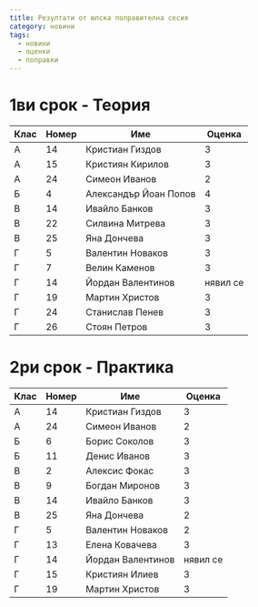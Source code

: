```yaml
---
title: Резултати от юлска поправителна сесия
category: новини
tags:
  - новини
  - оценки
  - поправки
---
```


# 1ви срок - Теория

| Клас | Номер | Име | Оценка |
|-|-|-|-|
| A | 14 | Кристиан Гиздов | 3 |
| A | 15 | Кристиян Кирилов | 3 |
| A | 24 | Симеон Иванов | 2 |
| Б | 4 | Александър Йоан Попов | 4 |
| В | 14 | Ивайло Банков | 3 |
| В | 22 | Силвина Митрева | 3 |
| В | 25 | Яна Дончева | 3 |
| Г | 5 | Валентин Новаков | 3 |
| Г | 7 | Велин Каменов | 3 |
| Г | 14 | Йордан Валентинов |  нявил се |
| Г | 19 | Мартин Христов | 3 |
| Г | 24 | Станислав Пенев | 3 |
| Г | 26 | Стоян Петров | 3 |

# 2ри срок - Практика

| Клас | Номер | Име | Оценка |
|-|-|-|-|
| А | 14 | Кристиан Гиздов | 3 |
| А | 24 | Симеон Иванов | 2 |
| Б | 6 | Борис Соколов | 3 |
| Б | 11 | Денис Иванов | 3 |
| В | 2 | Алексис Фокас | 3 |
| В | 9 | Богдан Миронов | 3 |
| В | 14 | Ивайло Банков | 3 |
| В | 25 | Яна Дончева | 2 |
| Г | 5 | Валентин Новаков | 2 |
| Г | 13 | Елена Ковачева | 3 |
| Г | 14 | Йордан Валентинов |  нявил се |
| Г | 15 | Кристиян Илиев | 3 |
| Г | 19 | Мартин Христов | 3 |
